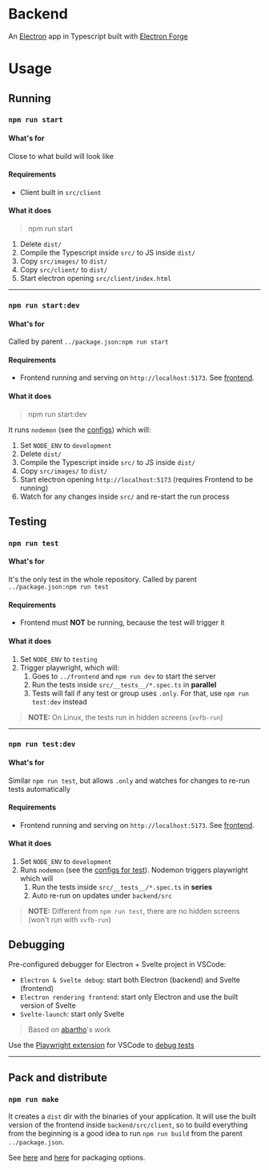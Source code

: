 # Backend

An [Electron](https://www.electronjs.org/) app in Typescript built with [Electron Forge](https://www.electronforge.io/)

# Usage

## Running

### `npm run start`

#### What's for

Close to what build will look like

#### Requirements

- Client built in `src/client`

#### What it does

> npm run start

1. Delete `dist/`
2. Compile the Typescript inside `src/` to JS inside `dist/`
3. Copy `src/images/` to `dist/`
4. Copy `src/client/` to `dist/`
5. Start electron opening `src/client/index.html`

---

### `npm run start:dev`

#### What's for

Called by parent `../package.json:npm run start`

#### Requirements

- Frontend running and serving on `http://localhost:5173`. See [frontend](https://github.com/planetsLightningArrester/electron-svelte-template/tree/main/frontend).


#### What it does

> npm run start:dev

It runs `nodemon` (see the [configs](https://github.com/planetsLightningArrester/electron-svelte-template/blob/main/backend/nodemon.json)) which will:
1. Set `NODE_ENV` to `development`
2. Delete `dist/`
3. Compile the Typescript inside `src/` to JS inside `dist/`
4. Copy `src/images/` to `dist/`
5. Start electron opening `http://localhost:5173` (requires Frontend to be running)
6. Watch for any changes inside `src/` and re-start the run process

## Testing

### `npm run test`

#### What's for

It's the only test in the whole repository. Called by parent `../package.json:npm run test`

#### Requirements

- Frontend must **NOT** be running, because the test will trigger it

#### What it does

1. Set `NODE_ENV` to `testing`
2. Trigger playwright, which will:
   1. Goes to `../frontend` and `npm run dev` to start the server
   2. Run the tests inside `src/__tests__/*.spec.ts` in **parallel**
   3. Tests will fail if any test or group uses `.only`. For that, use `npm run test:dev` instead

> **NOTE:** On Linux, the tests run in hidden screens (`xvfb-run`)

---

### `npm run test:dev`

#### What's for

Similar `npm run test`, but allows `.only` and watches for changes to re-run tests automatically

#### Requirements

- Frontend running and serving on `http://localhost:5173`. See [frontend](https://github.com/planetsLightningArrester/electron-svelte-template/tree/main/frontend).

#### What it does

1. Set `NODE_ENV` to `development`
2. Runs `nodemon` (see the [configs for test](https://github.com/planetsLightningArrester/electron-svelte-template/blob/main/backend/nodemon.test.json)). Nodemon triggers playwright which will
   1. Run the tests inside `src/__tests__/*.spec.ts` in **series**
   2. Auto re-run on updates under `backend/src`

> **NOTE:** Different from `npm run test`, there are no hidden screens (won't run with `xvfb-run`)

## Debugging

Pre-configured debugger for Electron + Svelte project in VSCode:
* `Electron & Svelte debug`: start both Electron (backend) and Svelte (frontend)
* `Electron rendering frontend`: start only Electron and use the built version of Svelte
* `Svelte-launch`: start only Svelte

> Based on [abartho](https://github.com/abartho/electron-typescript-vscode)'s work

Use the [Playwright extension](https://marketplace.visualstudio.com/items?itemName=ms-playwright.playwright) for VSCode to [debug tests](https://playwright.dev/docs/getting-started-vscode)

---

## Pack and distribute

### `npm run make`

It creates a `dist` dir with the binaries of your application. It will use the built version of the frontend inside `backend/src/client`, so to build everything from the beginning is a good idea to run `npm run build` from the parent `../package.json`.

See [here](https://www.electronjs.org/docs/latest/tutorial/tutorial-packaging) and [here](https://www.electronforge.io/cli) for packaging options.